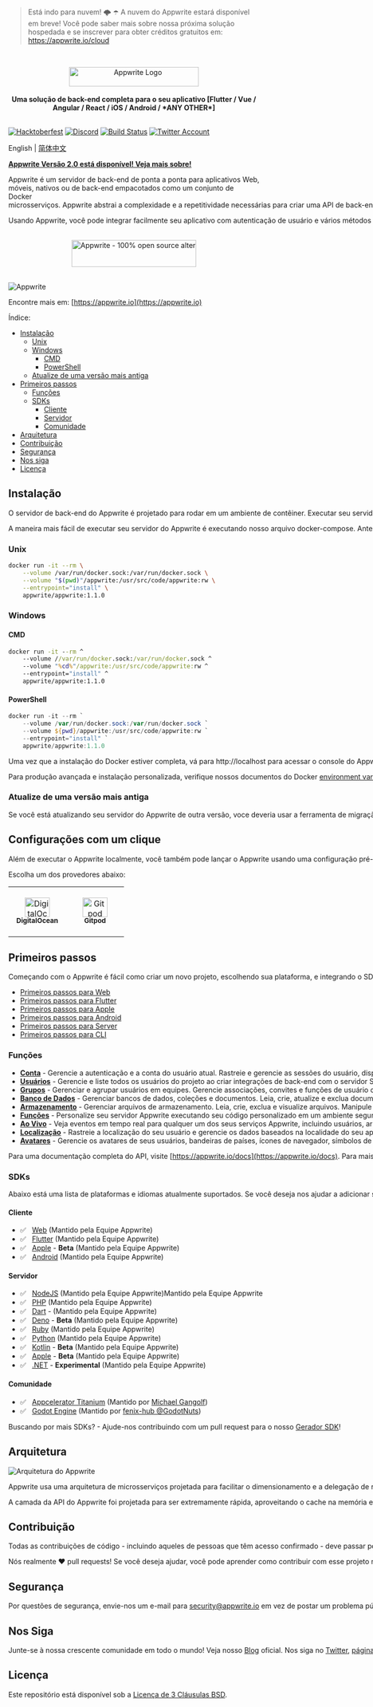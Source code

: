 > Está indo para nuvem! 🌩 ☂️
> A nuvem do Appwrite estará disponível em breve! Você pode saber mais sobre nossa próxima solução hospedada e se inscrever para obter créditos gratuitos em: https://appwrite.io/cloud

<br />
<p align="center">
    <a href="https://appwrite.io" target="_blank"><img width="260" height="39" src="https://appwrite.io/images/appwrite.svg" alt="Appwrite Logo"></a>
    <br />
    <br />
    <b>Uma solução de back-end completa para o seu aplicativo [Flutter / Vue / Angular / React / iOS / Android / *ANY OTHER*] </b>
    <br />
    <br />
</p>


<!-- [![Build Status](https://img.shields.io/travis/com/appwrite/appwrite?style=flat-square)](https://travis-ci.com/appwrite/appwrite) -->

[![Hacktoberfest](https://img.shields.io/static/v1?label=hacktoberfest&message=ready&color=191120&style=flat-square)](https://hacktoberfest.appwrite.io)
[![Discord](https://img.shields.io/discord/564160730845151244?label=discord&style=flat-square)](https://appwrite.io/discord?r=Github)
[![Build Status](https://img.shields.io/github/workflow/status/appwrite/appwrite/Tests?label=tests&style=flat-square)](https://github.com/appwrite/appwrite/actions)
[![Twitter Account](https://img.shields.io/twitter/follow/appwrite?color=00acee&label=twitter&style=flat-square)](https://twitter.com/appwrite)

<!-- [![Docker Pulls](https://img.shields.io/docker/pulls/appwrite/appwrite?color=f02e65&style=flat-square)](https://hub.docker.com/r/appwrite/appwrite) -->
<!-- [![Translate](https://img.shields.io/badge/translate-f02e65?style=flat-square)](docs/tutorials/add-translations.md) -->
<!-- [![Swag Store](https://img.shields.io/badge/swag%20store-f02e65?style=flat-square)](https://store.appwrite.io) -->

English | [简体中文](README-CN.md)

[**Appwrite Versão 2.0 está disponível! Veja mais sobre!**](https://medium.com/appwrite-io/announcing-console-2-0-2e0e96891cb0?source=friends_link&sk=7a82b4069778e3adc165dc026e960fe1)

Appwrite é um servidor de back-end de ponta a ponta para aplicativos Web, móveis, nativos ou de back-end empacotados como um conjunto de Docker<nobr> microsserviços. Appwrite abstrai a complexidade e a repetitividade necessárias para criar uma API de back-end moderna do zero e permite que você crie aplicativos seguros mais rapidamente.

Usando Appwrite, você pode integrar facilmente seu aplicativo com autenticação de usuário e vários métodos de login, um banco de dados para armazenar e consultar dados de usuários e equipes, armazenamento e gerenciamento de arquivos, manipulação de imagens, Cloud Functions e[mais funções](https://appwrite.io/docs).

<p align="center">
    <br />
    <a href="https://www.producthunt.com/posts/appwrite-2?utm_source=badge-top-post-badge&utm_medium=badge&utm_souce=badge-appwrite-2" target="_blank"><img src="https://api.producthunt.com/widgets/embed-image/v1/top-post-badge.svg?post_id=360315&theme=light&period=daily" alt="Appwrite - 100&#0037;&#0032;open&#0032;source&#0032;alternative&#0032;for&#0032;Firebase | Product Hunt" style="width: 250px; height: 54px;" width="250" height="54" /></a>
    <br />
    <br />
</p>

![Appwrite](public/images/github.png)

Encontre mais em: [https://appwrite.io](https://appwrite.io)

Índice:

- [Instalação](#Instalação)
  - [Unix](#unix)
  - [Windows](#windows)
    - [CMD](#cmd)
    - [PowerShell](#powershell)
  - [Atualize de uma versão mais antiga](#atualize-de-uma-versão-mais-antiga)
- [Primeiros passos](#primeiros-passos)
  - [Funções](#funções)
  - [SDKs](#sdks)
    - [Cliente](#cliente)
    - [Servidor](#servidor)
    - [Comunidade](#comunidade)
- [Arquitetura](#arquitetura)
- [Contribuição](#contribuição)
- [Segurança](#segurança)
- [Nos siga](#nos-siga)
- [Licença](#licença)

## Instalação

O servidor de back-end do Appwrite  é projetado para rodar em um ambiente de contêiner. Executar seu servidor é tão fácil quanto executar um comando de seu terminal. Você pode executar o Appwrite em seu host local usando docker-compose ou em qualquer outra ferramenta de orquestração de contêiner, como Kubernetes, Docker Swarm ou Rancher.

A maneira mais fácil de executar seu servidor do Appwrite é executando nosso arquivo docker-compose. Antes de executar o comando de instalação, certifique-se de ter
[Docker](https://www.docker.com/products/docker-desktop) instalado em sua máquina:

### Unix
  
```bash
docker run -it --rm \
    --volume /var/run/docker.sock:/var/run/docker.sock \
    --volume "$(pwd)"/appwrite:/usr/src/code/appwrite:rw \
    --entrypoint="install" \
    appwrite/appwrite:1.1.0
```

### Windows

#### CMD

```cmd
docker run -it --rm ^
    --volume //var/run/docker.sock:/var/run/docker.sock ^
    --volume "%cd%"/appwrite:/usr/src/code/appwrite:rw ^
    --entrypoint="install" ^
    appwrite/appwrite:1.1.0
```

#### PowerShell

```powershell
docker run -it --rm `
    --volume /var/run/docker.sock:/var/run/docker.sock `
    --volume ${pwd}/appwrite:/usr/src/code/appwrite:rw `
    --entrypoint="install" `
    appwrite/appwrite:1.1.0
```

Uma vez que a instalação do Docker estiver completa, vá para http://localhost para acessar o console do Appwrite a partir do seu navegador. Por favor note que em non-Linux hosts nativos, o servidor pode demorar alguns minutos para começar após a instalação.

Para produção avançada e instalação personalizada, verifique nossos documentos do Docker [environment variables](https://appwrite.io/docs/environment-variables). Você também pode usar nosso [docker-compose.yml](https://appwrite.io/install/compose) público e [.env](https://appwrite.io/install/env) arquivos para configurar manualmente um ambiente.

### Atualize de uma versão mais antiga

Se você está atualizando seu servidor do Appwrite de outra versão, voce deveria usar a ferramenta de migração do Appwrite assim que sua configuração estiver concluída. Para obter mais informações sobre isso, consulte o [Installation Docs](https://appwrite.io/docs/installation).

## Configurações com um clique

Além de executar o Appwrite localmente, você também pode lançar o Appwrite usando uma configuração pré-definida. Isso permite que você comece a trabalhar com o Appwrite rapidamente sem a instalação do Docker na sua máquina local.

Escolha um dos provedores abaixo:

<table border="0">
  <tr>
    <td align="center" width="100" height="100">
      <a href="https://marketplace.digitalocean.com/apps/appwrite">
        <img width="50" height="39" src="public/images/integrations/digitalocean-logo.svg" alt="DigitalOcean Logo" />
          <br /><sub><b>DigitalOcean</b></sub></a>
        </a>
    </td>
    <td align="center" width="100" height="100">
      <a href="https://gitpod.io/#https://github.com/appwrite/integration-for-gitpod">
        <img width="50" height="39" src="public/images/integrations/gitpod-logo.svg" alt="Gitpod Logo" />
          <br /><sub><b>Gitpod</b></sub></a>    
      </a>
    </td>
  </tr>
</table>

## Primeiros passos

Começando com o Appwrite é fácil como criar um novo projeto, escolhendo sua plataforma, e integrando o SDK em seu código. Você pode facilmente começar com sua plataforma de escolha lendo um de nossos tutorial de inicio.

- [Primeiros passos para Web](https://appwrite.io/docs/getting-started-for-web)
- [Primeiros passos para Flutter](https://appwrite.io/docs/getting-started-for-flutter)
- [Primeiros passos para Apple](https://appwrite.io/docs/getting-started-for-apple)
- [Primeiros passos para Android](https://appwrite.io/docs/getting-started-for-android)
- [Primeiros passos para Server](https://appwrite.io/docs/getting-started-for-server)
- [Primeiros passos para CLI](https://appwrite.io/docs/command-line)

### Funções

- [**Conta**](https://appwrite.io/docs/client/account) - Gerencie a autenticação e a conta do usuário atual. Rastreie e gerencie as sessões do usuário, dispositivos, métodos de login e logs de segurança.
- [**Usuários**](https://appwrite.io/docs/server/users) - Gerencie e liste todos os usuários do projeto ao criar integrações de back-end com o servidor SDK.
- [**Grupos**](https://appwrite.io/docs/client/teams) - Gerenciar e agrupar usuários em equipes. Gerencie associações, convites e funções de usuário dentro de uma equipe.
- [**Banco de Dados**](https://appwrite.io/docs/client/databases) - Gerenciar bancos de dados, coleções e documentos. Leia, crie, atualize e exclua documentos e filtre listas de coleções de documentos usando filtros avançados.
- [**Armazenamento**](https://appwrite.io/docs/client/storage) - Gerenciar arquivos de armazenamento. Leia, crie, exclua e visualize arquivos. Manipule a pré-visualização de seus arquivos para caber perfeitamente em seu aplicativo. Todos os arquivos são escaneados pelo ClamAV e armazenados de forma segura e criptografada.
- [**Funções**](https://appwrite.io/docs/server/functions) - Personalize seu servidor Appwrite executando seu código personalizado em um ambiente seguro e isolado. Você pode acionar seu código em qualquer evento do sistema Appwrite, manualmente ou usando uma programação CRON.
- [**Ao Vivo**](https://appwrite.io/docs/realtime) - Veja eventos em tempo real para qualquer um dos seus serviços Appwrite, incluindo usuários, armazenamento, funções, bancos de dados e muito mais.
- [**Localização**](https://appwrite.io/docs/client/locale) - Rastreie a localização do seu usuário e gerencie os dados baseados na localidade do seu aplicativo.
- [**Avatares**](https://appwrite.io/docs/client/avatars) - Gerencie os avatares de seus usuários, bandeiras de países, ícones de navegador, símbolos de cartão de crédito e gere códigos QR.

Para uma documentação completa do API, visite [https://appwrite.io/docs](https://appwrite.io/docs). Para mais tutoriais, novidades e anúncios acesse nosso [blog](https://medium.com/appwrite-io) e [Servidor do Discord](https://discord.gg/GSeTUeA).

### SDKs

Abaixo está uma lista de plataformas e idiomas atualmente suportados. Se você deseja nos ajudar a adicionar suporte à sua plataforma de escolha, acesse nosso [Gerador SDK](https://github.com/appwrite/sdk-generator), projete e veja nosso [guia de contribuição](https://github.com/appwrite/sdk-generator/blob/master/CONTRIBUTING.md).

#### Cliente

- ✅ &nbsp; [Web](https://github.com/appwrite/sdk-for-web) (Mantido pela Equipe Appwrite)
- ✅ &nbsp; [Flutter](https://github.com/appwrite/sdk-for-flutter) (Mantido pela Equipe Appwrite)
- ✅ &nbsp; [Apple](https://github.com/appwrite/sdk-for-apple) - **Beta** (Mantido pela Equipe Appwrite)
- ✅ &nbsp; [Android](https://github.com/appwrite/sdk-for-android) (Mantido pela Equipe Appwrite)

#### Servidor

- ✅ &nbsp; [NodeJS](https://github.com/appwrite/sdk-for-node) (Mantido pela Equipe Appwrite)Mantido pela Equipe Appwrite
- ✅ &nbsp; [PHP](https://github.com/appwrite/sdk-for-php) (Mantido pela Equipe Appwrite)
- ✅ &nbsp; [Dart](https://github.com/appwrite/sdk-for-dart) - (Mantido pela Equipe Appwrite)
- ✅ &nbsp; [Deno](https://github.com/appwrite/sdk-for-deno) - **Beta** (Mantido pela Equipe Appwrite)
- ✅ &nbsp; [Ruby](https://github.com/appwrite/sdk-for-ruby) (Mantido pela Equipe Appwrite)
- ✅ &nbsp; [Python](https://github.com/appwrite/sdk-for-python) (Mantido pela Equipe Appwrite)
- ✅ &nbsp; [Kotlin](https://github.com/appwrite/sdk-for-kotlin) - **Beta** (Mantido pela Equipe Appwrite)
- ✅ &nbsp; [Apple](https://github.com/appwrite/sdk-for-apple) - **Beta** (Mantido pela Equipe Appwrite)
- ✅ &nbsp; [.NET](https://github.com/appwrite/sdk-for-dotnet) - **Experimental** (Mantido pela Equipe Appwrite)

#### Comunidade

- ✅ &nbsp; [Appcelerator Titanium](https://github.com/m1ga/ti.appwrite) (Mantido por [Michael Gangolf](https://github.com/m1ga/))
- ✅ &nbsp; [Godot Engine](https://github.com/GodotNuts/appwrite-sdk) (Mantido por [fenix-hub @GodotNuts](https://github.com/fenix-hub))

Buscando por mais SDKs? - Ajude-nos contribuindo com um pull request para o nosso [Gerador SDK](https://github.com/appwrite/sdk-generator)!

## Arquitetura

![Arquitetura do Appwrite](docs/specs/overview.drawio.svg)

Appwrite usa uma arquitetura de microsserviços projetada para facilitar o dimensionamento e a delegação de responsabilidades. Além disso, o Appwrite oferece suporte a várias APIs (REST, WebSocket e GraphQL-em breve) para permitir que você interaja com seus recursos, aproveitando seu conhecimento existente e os protocolos de sua escolha.

A camada da API do Appwrite foi projetada para ser extremamente rápida, aproveitando o cache na memória e delegando qualquer tarefa pesada aos trabalhadores de segundo plano do Appwrite. Os trabalhadores em segundo plano também permitem que você controle com precisão sua capacidade de computação e custos usando uma fila de mensagens para lidar com a carga. Você pode aprender mais sobre nossa arquitetura no [guia de contribuição](CONTRIBUTING.md#architecture-1).

## Contribuição

Todas as contribuições de código - incluindo aqueles de pessoas que têm acesso confirmado - deve passar por um pull request e ser aprovado por um desenvolvedor principal antes de ser mesclado. Isso é para garantir uma revisão adequada de todo o código.

Nós realmente ❤️ pull requests! Se você deseja ajudar, você pode aprender como contribuir com esse projeto no [guia de contribuição](CONTRIBUTING.md).

## Segurança

Por questões de segurança, envie-nos um e-mail para [security@appwrite.io](mailto:security@appwrite.io) em vez de postar um problema público no GitHub.

## Nos Siga

Junte-se à nossa crescente comunidade em todo o mundo! Veja nosso [Blog](https://medium.com/appwrite-io) oficial. Nos siga no [Twitter](https://twitter.com/appwrite), [página do Facebook](https://www.facebook.com/appwrite.io), [grupo do Facebook](https://www.facebook.com/groups/appwrite.developers/), [Comunidade Desenvolvedora](https://dev.to/appwrite) ou se junte ao nosso [servidor do Discord](https://discord.gg/GSeTUeA) para mais ajuda, idéias e discussões.

## Licença

Este repositório está disponível sob a [Licença de 3 Cláusulas BSD](./LICENSE).
